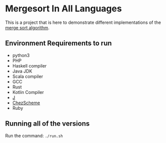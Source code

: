 # Mergesort In All Languages

This is a project that is here to demonstrate different implementations of the [merge sort algorithm](https://en.wikipedia.org/wiki/Merge_sort). 

## Environment Requirements to run

  * python3 
  * PHP
  * Haskell compiler
  * Java JDK 
  * Scala compiler
  * GCC
  * Rust
  * Kotlin Compiler
  * [J](https://code.jsoftware.com/wiki/System/Installation)
  * [ChezScheme](https://cisco.github.io/ChezScheme/)
  * Ruby
  
 ## Running all of the versions
 
 Run the command: `./run.sh`

